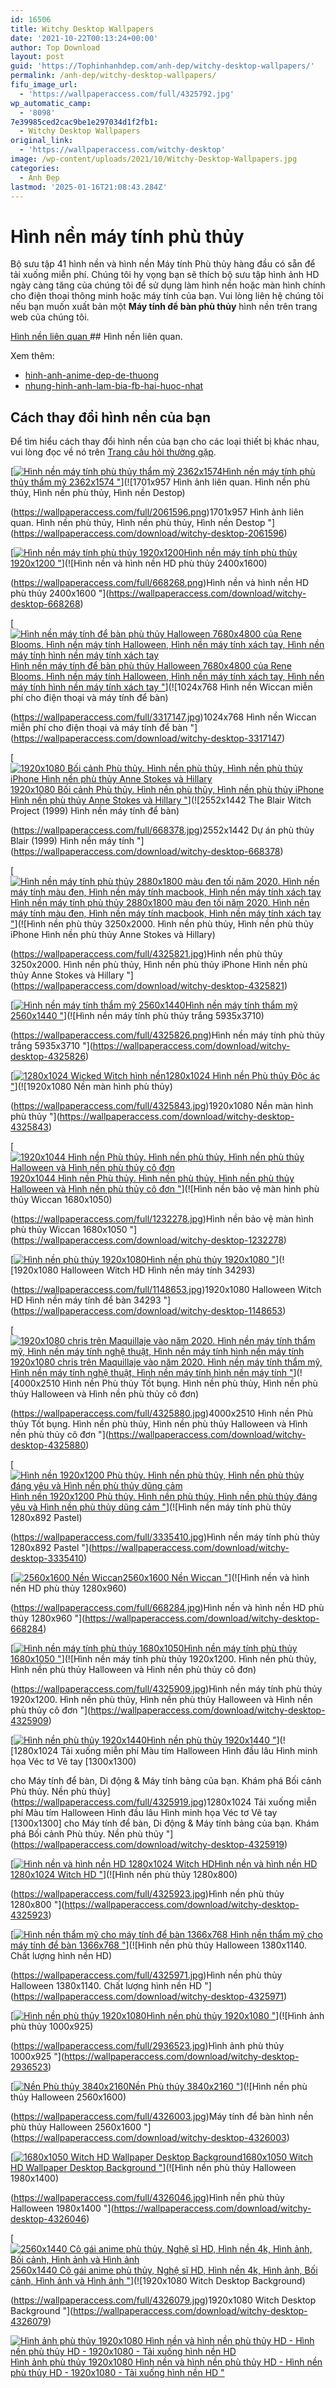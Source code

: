 ```yaml
---
id: 16506
title: Witchy Desktop Wallpapers
date: '2021-10-22T00:13:24+00:00'
author: Top Download
layout: post
guid: 'https://Tophinhanhdep.com/anh-dep/witchy-desktop-wallpapers/'
permalink: /anh-dep/witchy-desktop-wallpapers/
fifu_image_url:
  - 'https://wallpaperaccess.com/full/4325792.jpg'
wp_automatic_camp:
  - '8098'
7e39985ced2cac9be1e297034d1f2fb1:
  - Witchy Desktop Wallpapers
original_link:
  - 'https://wallpaperaccess.com/witchy-desktop'
image: /wp-content/uploads/2021/10/Witchy-Desktop-Wallpapers.jpg
categories:
  - Ảnh Đẹp
lastmod: '2025-01-16T21:08:43.284Z'
---
```

# Hình nền máy tính phù thủy

Bộ sưu tập 41 hình nền và hình nền Máy tính Phù thủy hàng đầu có sẵn để tải xuống miễn phí. Chúng tôi hy vọng bạn sẽ thích bộ sưu tập hình ảnh HD ngày càng tăng của chúng tôi để sử dụng làm hình nền hoặc màn hình chính cho điện thoại thông minh hoặc máy tính của bạn. Vui lòng liên hệ chúng tôi nếu bạn muốn xuất bản một **Máy tính để bàn phù thủy** hình nền trên trang web của chúng tôi.

[Hình nền liên quan ](#related) ## Hình nền liên quan.

   
 Xem thêm:

   
- [hinh-anh-anime-dep-de-thuong](https://tophinhanhdep.com/anh-anime/hinh-anh-anime-dep-de-thuong/)
- [nhung-hinh-anh-lam-bia-fb-hai-huoc-nhat](https://tophinhanhdep.com/anh-bia/nhung-hinh-anh-lam-bia-fb-hai-huoc-nhat/)

## Cách thay đổi hình nền của bạn

Để tìm hiểu cách thay đổi hình nền của bạn cho các loại thiết bị khác nhau, vui lòng đọc về nó trên [Trang câu hỏi thường gặp](https://tophinhanhdep.com/faq/).

  
[[![Hình nền máy tính phù thủy thẩm mỹ 2362x1574](https://wallpaperaccess.com/full/4325792.jpg)Hình nền máy tính phù thủy thẩm mỹ 2362x1574 "](https://wallpaperaccess.com/download/witchy-desktop-4325792)](![1701x957 Hình ảnh liên quan.  Hình nền phù thủy, Hình nền phù thủy, Hình nền Destop)

(https://wallpaperaccess.com/full/2061596.png)1701x957 Hình ảnh liên quan. Hình nền phù thủy, Hình nền phù thủy, Hình nền Destop "](https://wallpaperaccess.com/download/witchy-desktop-2061596)

[[![Hình nền máy tính phù thủy 1920x1200](https://wallpaperaccess.com/full/2936406.jpg)Hình nền máy tính phù thủy 1920x1200 "](https://wallpaperaccess.com/download/witchy-desktop-2936406)](![Hình nền và hình nền HD phù thủy 2400x1600)

(https://wallpaperaccess.com/full/668268.png)Hình nền và hình nền HD phù thủy 2400x1600 "](https://wallpaperaccess.com/download/witchy-desktop-668268)

[[![Hình nền máy tính để bàn phù thủy Halloween 7680x4800 của Rene Blooms.  Hình nền máy tính Halloween, Hình nền máy tính xách tay, Hình nền máy tính hình nền máy tính xách tay](https://wallpaperaccess.com/full/792664.png)Hình nền máy tính để bàn phù thủy Halloween 7680x4800 của Rene Blooms. Hình nền máy tính Halloween, Hình nền máy tính xách tay, Hình nền máy tính hình nền máy tính xách tay "](https://wallpaperaccess.com/download/witchy-desktop-792664)](![1024x768 Hình nền Wiccan miễn phí cho điện thoại và máy tính để bàn)

(https://wallpaperaccess.com/full/3317147.jpg)1024x768 Hình nền Wiccan miễn phí cho điện thoại và máy tính để bàn "](https://wallpaperaccess.com/download/witchy-desktop-3317147)

[[![1920x1080 Bối cảnh Phù thủy.  Hình nền phù thủy, Hình nền phù thủy iPhone Hình nền phù thủy Anne Stokes và Hillary](https://wallpaperaccess.com/full/4325817.jpg)1920x1080 Bối cảnh Phù thủy. Hình nền phù thủy, Hình nền phù thủy iPhone Hình nền phù thủy Anne Stokes và Hillary "](https://wallpaperaccess.com/download/witchy-desktop-4325817)](![2552x1442 The Blair Witch Project (1999) Hình nền máy tính để bàn)

(https://wallpaperaccess.com/full/668378.jpg)2552x1442 Dự án phù thủy Blair (1999) Hình nền máy tính "](https://wallpaperaccess.com/download/witchy-desktop-668378)

[[![Hình nền máy tính phù thủy 2880x1800 màu đen tối năm 2020. Hình nền máy tính màu đen, Hình nền máy tính macbook, Hình nền máy tính xách tay](https://wallpaperaccess.com/full/4325819.jpg)Hình nền máy tính phù thủy 2880x1800 màu đen tối năm 2020. Hình nền máy tính màu đen, Hình nền máy tính macbook, Hình nền máy tính xách tay "](https://wallpaperaccess.com/download/witchy-desktop-4325819)](![Hình nền phù thủy 3250x2000.  Hình nền phù thủy, Hình nền phù thủy iPhone Hình nền phù thủy Anne Stokes và Hillary)

(https://wallpaperaccess.com/full/4325821.jpg)Hình nền phù thủy 3250x2000. Hình nền phù thủy, Hình nền phù thủy iPhone Hình nền phù thủy Anne Stokes và Hillary "](https://wallpaperaccess.com/download/witchy-desktop-4325821)

[[![Hình nền máy tính thẩm mỹ 2560x1440](https://wallpaperaccess.com/full/2936421.jpg)Hình nền máy tính thẩm mỹ 2560x1440 "](https://wallpaperaccess.com/download/witchy-desktop-2936421)](![Hình nền máy tính phù thủy trắng 5935x3710)

(https://wallpaperaccess.com/full/4325826.png)Hình nền máy tính phù thủy trắng 5935x3710 "](https://wallpaperaccess.com/download/witchy-desktop-4325826)

[[![1280x1024 Wicked Witch hình nền](https://wallpaperaccess.com/full/4325839.jpg)1280x1024 Hình nền Phù thủy Độc ác "](https://wallpaperaccess.com/download/witchy-desktop-4325839)](![1920x1080 Nền màn hình phù thủy)

(https://wallpaperaccess.com/full/4325843.jpg)1920x1080 Nền màn hình phù thủy "](https://wallpaperaccess.com/download/witchy-desktop-4325843)

[[![1920x1044 Hình nền Phù thủy.  Hình nền phù thủy, Hình nền phù thủy Halloween và Hình nền phù thủy cô đơn](https://wallpaperaccess.com/full/4325872.jpg)1920x1044 Hình nền Phù thủy. Hình nền phù thủy, Hình nền phù thủy Halloween và Hình nền phù thủy cô đơn "](https://wallpaperaccess.com/download/witchy-desktop-4325872)](![Hình nền bảo vệ màn hình phù thủy Wiccan 1680x1050)

(https://wallpaperaccess.com/full/1232278.jpg)Hình nền bảo vệ màn hình phù thủy Wiccan 1680x1050 "](https://wallpaperaccess.com/download/witchy-desktop-1232278)

[[![Hình nền phù thủy 1920x1080](https://wallpaperaccess.com/full/1197149.jpg)Hình nền phù thủy 1920x1080 "](https://wallpaperaccess.com/download/witchy-desktop-1197149)](![1920x1080 Halloween Witch HD Hình nền máy tính 34293)

(https://wallpaperaccess.com/full/1148653.jpg)1920x1080 Halloween Witch HD Hình nền máy tính để bàn 34293 "](https://wallpaperaccess.com/download/witchy-desktop-1148653)

[[![1920x1080 chris trên Maquillaje vào năm 2020. Hình nền máy tính thẩm mỹ, Hình nền máy tính nghệ thuật, Hình nền máy tính hình nền máy tính](https://wallpaperaccess.com/full/785868.png)1920x1080 chris trên Maquillaje vào năm 2020. Hình nền máy tính thẩm mỹ, Hình nền máy tính nghệ thuật, Hình nền máy tính hình nền máy tính "](https://wallpaperaccess.com/download/witchy-desktop-785868)](![4000x2510 Hình nền Phù thủy Tốt bụng.  Hình nền phù thủy, Hình nền phù thủy Halloween và Hình nền phù thủy cô đơn)

(https://wallpaperaccess.com/full/4325880.jpg)4000x2510 Hình nền Phù thủy Tốt bụng. Hình nền phù thủy, Hình nền phù thủy Halloween và Hình nền phù thủy cô đơn "](https://wallpaperaccess.com/download/witchy-desktop-4325880)

[[![Hình nền 1920x1200 Phù thủy.  Hình nền phù thủy, Hình nền phù thủy đáng yêu và Hình nền phù thủy dũng cảm](https://wallpaperaccess.com/full/4325899.jpg)Hình nền 1920x1200 Phù thủy. Hình nền phù thủy, Hình nền phù thủy đáng yêu và Hình nền phù thủy dũng cảm "](https://wallpaperaccess.com/download/witchy-desktop-4325899)](![Hình nền máy tính phù thủy 1280x892 Pastel)

(https://wallpaperaccess.com/full/3335410.jpg)Hình nền máy tính phù thủy 1280x892 Pastel "](https://wallpaperaccess.com/download/witchy-desktop-3335410)

[[![2560x1600 Nền Wiccan](https://wallpaperaccess.com/full/4325902.jpg)2560x1600 Nền Wiccan "](https://wallpaperaccess.com/download/witchy-desktop-4325902)](![Hình nền và hình nền HD phù thủy 1280x960)

(https://wallpaperaccess.com/full/668284.jpg)Hình nền và hình nền HD phù thủy 1280x960 "](https://wallpaperaccess.com/download/witchy-desktop-668284)

[[![Hình nền máy tính phù thủy 1680x1050](https://wallpaperaccess.com/full/2061541.jpg)Hình nền máy tính phù thủy 1680x1050 "](https://wallpaperaccess.com/download/witchy-desktop-2061541)](![Hình nền máy tính phù thủy 1920x1200.  Hình nền phù thủy, Hình nền phù thủy Halloween và Hình nền phù thủy cô đơn)

(https://wallpaperaccess.com/full/4325909.jpg)Hình nền máy tính phù thủy 1920x1200. Hình nền phù thủy, Hình nền phù thủy Halloween và Hình nền phù thủy cô đơn "](https://wallpaperaccess.com/download/witchy-desktop-4325909)

[[![Hình nền phù thủy 1920x1440](https://wallpaperaccess.com/full/1791942.jpg)Hình nền phù thủy 1920x1440 "](https://wallpaperaccess.com/download/witchy-desktop-1791942)](![1280x1024 Tải xuống miễn phí Màu tím Halloween Hình đầu lâu Hình minh họa Véc tơ Vẽ tay [1300x1300)

 cho Máy tính để bàn, Di động & Máy tính bảng của bạn.  Khám phá Bối cảnh Phù thủy.  Nền phù thủy](https://wallpaperaccess.com/full/4325919.jpg)1280x1024 Tải xuống miễn phí Màu tím Halloween Hình đầu lâu Hình minh họa Véc tơ Vẽ tay \[1300x1300\] cho Máy tính để bàn, Di động &amp; Máy tính bảng của bạn. Khám phá Bối cảnh Phù thủy. Nền phù thủy "](https://wallpaperaccess.com/download/witchy-desktop-4325919)

[[![Hình nền và hình nền HD 1280x1024 Witch HD](https://wallpaperaccess.com/full/1471106.jpg)Hình nền và hình nền HD 1280x1024 Witch HD "](https://wallpaperaccess.com/download/witchy-desktop-1471106)](![Hình nền phù thủy 1280x800)

(https://wallpaperaccess.com/full/4325923.jpg)Hình nền phù thủy 1280x800 "](https://wallpaperaccess.com/download/witchy-desktop-4325923)

[[![Hình nền thẩm mỹ cho máy tính để bàn 1366x768](https://wallpaperaccess.com/full/4290050.png) Hình nền thẩm mỹ cho máy tính để bàn 1366x768 "](https://wallpaperaccess.com/download/witchy-desktop-4290050)](![Hình nền phù thủy Halloween 1380x1140.  Chất lượng hình nền HD)

(https://wallpaperaccess.com/full/4325971.jpg)Hình nền phù thủy Halloween 1380x1140. Chất lượng hình nền HD "](https://wallpaperaccess.com/download/witchy-desktop-4325971)

[[![Hình nền phù thủy 1920x1080](https://wallpaperaccess.com/full/4325975.jpg)Hình nền phù thủy 1920x1080 "](https://wallpaperaccess.com/download/witchy-desktop-4325975)](![Hình ảnh phù thủy 1000x925)

(https://wallpaperaccess.com/full/2936523.jpg)Hình ảnh phù thủy 1000x925 "](https://wallpaperaccess.com/download/witchy-desktop-2936523)

[[![Nền Phù thủy 3840x2160](https://wallpaperaccess.com/full/4325996.jpg)Nền Phù thủy 3840x2160 "](https://wallpaperaccess.com/download/witchy-desktop-4325996)](![Hình nền phù thủy Halloween 2560x1600)

(https://wallpaperaccess.com/full/4326003.jpg)Máy tính để bàn hình nền phù thủy Halloween 2560x1600 "](https://wallpaperaccess.com/download/witchy-desktop-4326003)

[[![1680x1050 Witch HD Wallpaper Desktop Background](https://wallpaperaccess.com/full/4326025.jpg)1680x1050 Witch HD Wallpaper Desktop Background "](https://wallpaperaccess.com/download/witchy-desktop-4326025)](![Hình nền phù thủy Halloween 1980x1400)

(https://wallpaperaccess.com/full/4326046.jpg)Hình nền phù thủy Halloween 1980x1400 "](https://wallpaperaccess.com/download/witchy-desktop-4326046)

[[![2560x1440 Cô gái anime phù thủy, Nghệ sĩ HD, Hình nền 4k, Hình ảnh, Bối cảnh, Hình ảnh và Hình ảnh](https://wallpaperaccess.com/full/4074785.jpg)2560x1440 Cô gái anime phù thủy, Nghệ sĩ HD, Hình nền 4k, Hình ảnh, Bối cảnh, Hình ảnh và Hình ảnh "](https://wallpaperaccess.com/download/witchy-desktop-4074785)](![1920x1080 Witch Desktop Background)

(https://wallpaperaccess.com/full/4326079.jpg)1920x1080 Witch Desktop Background "](https://wallpaperaccess.com/download/witchy-desktop-4326079)

[![Hình ảnh phù thủy 1920x1080 Hình nền và hình nền phù thủy HD - Hình nền phù thủy HD - 1920x1080 - Tải xuống hình nền HD](https://wallpaperaccess.com/full/4326085.jpg)Hình ảnh phù thủy 1920x1080 Hình nền và hình nền phù thủy HD - Hình nền phù thủy HD - 1920x1080 - Tải xuống hình nền HD "](https://wallpaperaccess.com/download/witchy-desktop-4326085)
